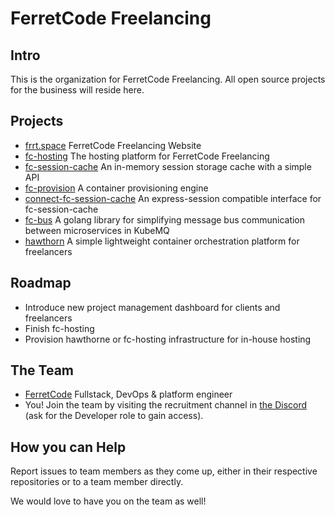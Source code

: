 # FerretCode Freelancing
 
## Intro
This is the organization for FerretCode Freelancing. All open source projects for the business will reside here.

## Projects
- [frrt.space](https://github.com/FerretCode-Freelancing/website) FerretCode Freelancing Website
- [fc-hosting](https://github.com/FerretCode-Freelancing/fc-hosting) The hosting platform for FerretCode Freelancing
- [fc-session-cache](https://github.com/FerretCode-Freelancing/fc-session-cache) An in-memory session storage cache with a simple API
- [fc-provision](https://github.com/FerretCode-Freelancing/fc-provision) A container provisioning engine
- [connect-fc-session-cache](https://github.com/FerretCode-Freelancing/connect-fc-session-cache) An express-session compatible interface for fc-session-cache
- [fc-bus](https://github.com/ferretcode-freelancing/fc-bus) A golang library for simplifying message bus communication between microservices in KubeMQ
- [hawthorn](https://github.com/ferretcode-freelancing/hawthorn) A simple lightweight container orchestration platform for freelancers

## Roadmap
- Introduce new project management dashboard for clients and freelancers
- Finish fc-hosting
- Provision hawthorne or fc-hosting infrastructure for in-house hosting

## The Team
- [FerretCode](https://github.com/ferretcode) Fullstack, DevOps & platform engineer
- You! Join the team by visiting the recruitment channel in [the Discord](https://discord.com/invite/m92EwKgVa5) (ask for the Developer role to gain access).

## How you can Help
Report issues to team members as they come up, either in their respective repositories or to a team member directly.

We would love to have you on the team as well!
